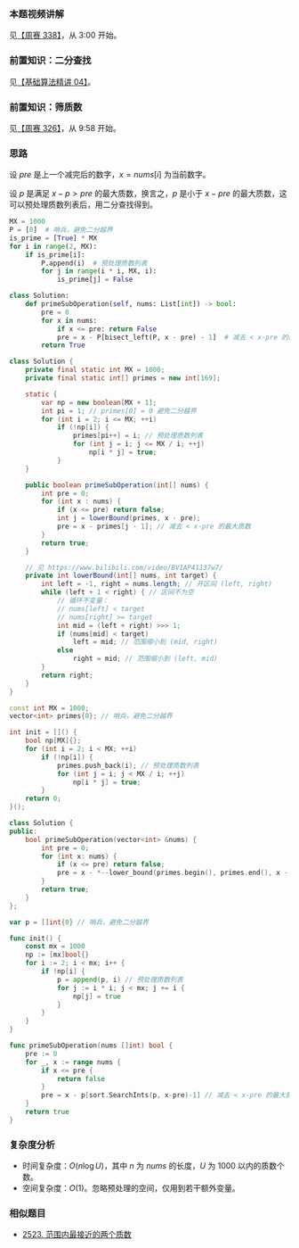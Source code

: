 ### 本题视频讲解

见[【周赛 338】](https://www.bilibili.com/video/BV11o4y1p7Ci/?t=3m)，从 3:00 开始。

### 前置知识：二分查找

见[【基础算法精讲 04】](https://www.bilibili.com/video/BV1AP41137w7/)。

### 前置知识：筛质数

见[【周赛 326】](https://www.bilibili.com/video/BV1H8411E7hn/?t=9m58s)，从 9:58 开始。

### 思路

设 $\textit{pre}$ 是上一个减完后的数字，$x=\textit{nums}[i]$ 为当前数字。

设 $p$ 是满足 $x-p>\textit{pre}$ 的最大质数，换言之，$p$ 是小于 $x-\textit{pre}$ 的最大质数，这可以预处理质数列表后，用二分查找得到。

```py [sol1-Python3]
MX = 1000
P = [0]  # 哨兵，避免二分越界
is_prime = [True] * MX
for i in range(2, MX):
    if is_prime[i]:
        P.append(i)  # 预处理质数列表
        for j in range(i * i, MX, i):
            is_prime[j] = False

class Solution:
    def primeSubOperation(self, nums: List[int]) -> bool:
        pre = 0
        for x in nums:
            if x <= pre: return False
            pre = x - P[bisect_left(P, x - pre) - 1]  # 减去 < x-pre 的最大质数
        return True
```

```java [sol1-Java]
class Solution {
    private final static int MX = 1000;
    private final static int[] primes = new int[169];

    static {
        var np = new boolean[MX + 1];
        int pi = 1; // primes[0] = 0 避免二分越界
        for (int i = 2; i <= MX; ++i)
            if (!np[i]) {
                primes[pi++] = i; // 预处理质数列表
                for (int j = i; j <= MX / i; ++j)
                    np[i * j] = true;
            }
    }

    public boolean primeSubOperation(int[] nums) {
        int pre = 0;
        for (int x : nums) {
            if (x <= pre) return false;
            int j = lowerBound(primes, x - pre);
            pre = x - primes[j - 1]; // 减去 < x-pre 的最大质数
        }
        return true;
    }

    // 见 https://www.bilibili.com/video/BV1AP41137w7/
    private int lowerBound(int[] nums, int target) {
        int left = -1, right = nums.length; // 开区间 (left, right)
        while (left + 1 < right) { // 区间不为空
            // 循环不变量：
            // nums[left] < target
            // nums[right] >= target
            int mid = (left + right) >>> 1;
            if (nums[mid] < target)
                left = mid; // 范围缩小到 (mid, right)
            else
                right = mid; // 范围缩小到 (left, mid)
        }
        return right;
    }
}
```

```cpp [sol1-C++]
const int MX = 1000;
vector<int> primes{0}; // 哨兵，避免二分越界

int init = []() {
    bool np[MX]{};
    for (int i = 2; i < MX; ++i)
        if (!np[i]) {
            primes.push_back(i); // 预处理质数列表
            for (int j = i; j < MX / i; ++j)
                np[i * j] = true;
        }
    return 0;
}();

class Solution {
public:
    bool primeSubOperation(vector<int> &nums) {
        int pre = 0;
        for (int x: nums) {
            if (x <= pre) return false;
            pre = x - *--lower_bound(primes.begin(), primes.end(), x - pre); // 减去 < x-pre 的最大质数
        }
        return true;
    }
};
```

```go [sol1-Go]
var p = []int{0} // 哨兵，避免二分越界

func init() {
	const mx = 1000
	np := [mx]bool{}
	for i := 2; i < mx; i++ {
		if !np[i] {
			p = append(p, i) // 预处理质数列表
			for j := i * i; j < mx; j += i {
				np[j] = true
			}
		}
	}
}

func primeSubOperation(nums []int) bool {
	pre := 0
	for _, x := range nums {
		if x <= pre {
			return false
		}
		pre = x - p[sort.SearchInts(p, x-pre)-1] // 减去 < x-pre 的最大质数
	}
	return true
}
```

### 复杂度分析

- 时间复杂度：$O(n\log U)$，其中 $n$ 为 $\textit{nums}$ 的长度，$U$ 为 $1000$ 以内的质数个数。
- 空间复杂度：$O(1)$。忽略预处理的空间，仅用到若干额外变量。

### 相似题目

- [2523. 范围内最接近的两个质数](https://leetcode.cn/problems/closest-prime-numbers-in-range/)
